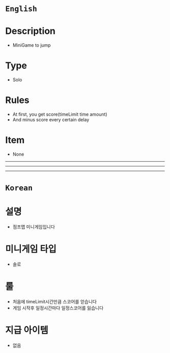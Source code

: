 # `English`
# Description
- MiniGame to jump 

# Type
- Solo

# Rules
- At first, you get score(timeLimit time amount)
- And minus score every certain delay

# Item
- None
---
---
---
# `Korean`
# 설명
- 점프맵 미니게임입니다

# 미니게임 타입
- 솔로

# 룰
- 처음에 timeLimit시간만큼 스코어를 얻습니다
- 게임 시작후 일정시간마다 일정스코어를 잃습니다

# 지급 아이템
- 없음
